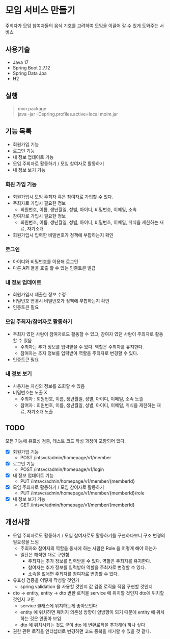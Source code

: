 # 모임 서비스 만들기

주최자가 모임 참여자들의 음식 기호를 고려하여 모임을 이끌어 갈 수 있게 도와주는 서비스

## 사용기술

- Java 17
- Spring Boot 2.7.12
- Spring Data Jpa
- H2

## 실행

> mvn package  
> java -jar -Dspring.profiles.active=local moim.jar

## 기능 목록

- 회원가입 기능
- 로그인 기능
- 내 정보 업데이트 기능
- 모임 주최자로 활동하기 / 모임 참여자로 활동하기
- 내 정보 보기 기능

### 회원 가입 기능

- 회원가입시 모임 주최자 혹은 참여자로 가입할 수 있다.
- 주최자로 가입시 필요한 정보
  - 회원번호, 이름, 생년월일, 성별, 아이디, 비밀번호, 이메일, 소속
- 참여자로 가입시 필요한 정보
  - 회원번호, 이름, 생년월일, 성별, 아이디, 비밀번호, 이메일, 취식을 제한하는 재료, 자기소개
- 회원가입시 입력한 비밀번호가 정책에 부합하는지 확인


### 로그인

- 아이디와 비밀번호를 이용해 로그인
- 다른 API 들을 호출 할 수 있는 인증토큰 발급


### 내 정보 업데이트

- 회원가입시 제출한 정보 수정
- 비밀번호 변경시 비밀번호가 정책에 부합하는지 확인
- 인증토큰 필요


### 모임 주최자/참여자로 활동하기

- 주최자 였던 사람이 참여자로도 활동할 수 있고, 참여자 였던 사람이 주최자로 활동할 수 있음
  - 주최자는 추가 정보를 입력받을 수 있다. 역할은 주죄자를 유지한다.
  - 참여자는 추자 정보를 입력받아 역할을 주최자로 변경할 수 있다.
- 인증토큰 필요


### 내 정보 보기

- 사용자는 자신의 정보를 조회할 수 있음
- 비밀번호는 노출 X
  - 주최자 : 회원번호, 이름, 생년월일, 성별, 아이디, 이메일, 소속 노출
  - 참여자 : 회원번호, 이름, 생년월일, 성별, 아이디, 이메일, 취식을 제한하는 재료, 자기소개 노출


## TODO

모든 기능에 유효성 검증, 테스트 코드 작성 과정이 포함되어 있다.

- [x] 회원가입 기능
  - POST /intsvc/admin/homepage/v1/member
- [x] 로그인 기능
  - POST /intsvc/admin/homepage/v1/login
- [x] 내 정보 업데이트 기능
  - PUT /intsvc/admin/homepage/v1/member/{memberId} 
- [x] 모임 주최자로 활동하기 / 모임 참여자로 활동하기
  - PUT /intsvc/admin/homepage/v1/member/{memberId}/role
- [x] 내 정보 보기 기능
  - GET /intsvc/admin/homepage/v1/member/{memberId}



## 개선사항
- 모임 주최자로도 활동하기 / 모임 참여자로도 활동하기를 구현하다보니 구조 변경의 필요성을 느낌
  - 주최자와 참여자의 역할을 동시에 하는 사람은 Role 을 어떻게 해야 하는가
  - 일단은 해석한 대로 구현함
    - 주최자는 추가 정보를 입력받을 수 있다. 역할은 주최자를 유지한다.
    - 참여자는 추가 정보를 입력받아 역할을 주최자로 변경할 수 있다.
    - 소속을 없애면 주최자를 참여자로 변경할 수 있다.
- 유효성 검증을 어떻게 작성할 것인가
  - spring validation 을 사용할 것인지 값 검증 로직을 직접 구현할 것인지
- dto -> entity, entity -> dto 변환 로직을 service 에 위치할 것인지 dto에 위치할 것인지 고민
  - service 클래스에 위치하는게 좋아보인다
  - entity 에 위치하면 패키지 의존성 방향이 양방향이 되기 때문에 entity 에 위치하는 것은 안좋아 보임
  - dto 에 위치시키는 것도 굳이 dto 에 변환로직을 추가해야 하나 싶다 
- 권한 관련 로직을 인터셉터로 변경하면 코드 중복을 제거할 수 있을 것 같다.

